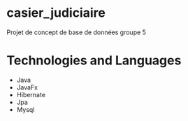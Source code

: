 # casier_judiciaire
Projet de concept de base de données groupe 5

# Technologies and Languages
* Java
* JavaFx
* Hibernate
* Jpa
* Mysql
